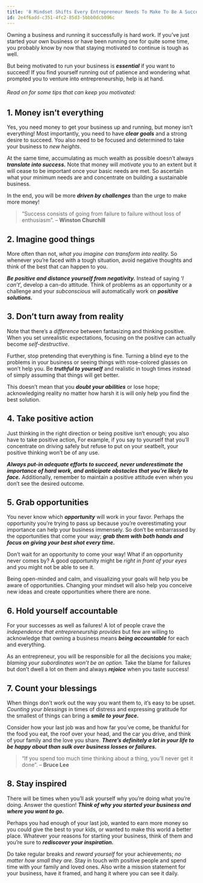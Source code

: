 ```yaml
---
title: '8 Mindset Shifts Every Entrepreneur Needs To Make To Be A Success'
id: 2e4f6add-c351-4fc2-85d3-5bbb0dcb096c
---
```

Owning a business and running it successfully is hard work. If you’ve just started your own business or have been running one for quite some time, you probably know by now that staying motivated to continue is tough as well.<span id="more-30474"></span>

But being motivated to run your business is <em><strong>essential</strong></em> if you want to succeed! If you find yourself running out of patience and wondering what prompted you to venture into entrepreneurship, help is at hand.
<h6>Read on for some tips that can keep you motivated:</h6>

<h2><b>1. Money isn’t everything</b></h2>
Yes, you need money to get your business up and running, but money isn’t everything! Most importantly, you need to have <em><strong>clear goals</strong></em> and a strong desire to succeed. You also need to be focused and determined to take your business to <em>new heights</em>.

At the same time, accumulating as much wealth as possible doesn’t always <em><strong>translate into success.</strong></em> Note that money will <em>motivate</em> you to an extent but it will cease to be important once your basic needs are met. So ascertain what your minimum needs are and concentrate on building a sustainable business.

In the end, you will be more <strong><em>driven by challenges</em></strong> than the urge to make more money!
<blockquote>“Success consists of going from failure to failure without loss of enthusiasm”. – <strong>Winston Churchill</strong></blockquote>
<h2><b>2. Imagine good things</b></h2>
More often than not, <em>what you imagine can transform into reality.</em> So whenever you’re faced with a tough situation, avoid negative thoughts and think of the best that can happen to you.

<em><strong>Be positive and distance yourself from negativity.</strong></em> Instead of saying ‘<em>I can’t</em>’, develop a can-do attitude. Think of problems as an opportunity or a challenge and your <em>subconscious</em> will automatically work on <em><strong>positive solutions.</strong></em>

<h2><b>3. Don’t turn away from reality</b></h2>
Note that there’s a <em>difference</em> between fantasizing and thinking positive. When you set unrealistic expectations, focusing on the positive can actually become <em>self-destructive</em>.

Further, stop pretending that everything is fine. Turning a blind eye to the problems in your business or seeing things with rose-colored glasses on won’t help you. Be <em><strong>truthful to yourself</strong></em> and realistic in tough times instead of simply assuming that things will get better.

This doesn’t mean that you <em><strong>doubt your abilities</strong></em> or lose hope; acknowledging reality no matter how harsh it is will only help you find the best solution.

<h2><b>4. Take positive action</b></h2>
Just thinking in the right direction or being positive isn’t enough; you also have to take positive action<a href="http://addicted2success.com/life/10-actions-you-can-take-that-will-dramatically-change-your-life/">.</a> For example, if you say to yourself that you’ll concentrate on driving safely but refuse to put on your seatbelt, your positive thinking won’t be of any use.

<em><strong>Always put-in adequate efforts to succeed, never underestimate the importance of hard work, and anticipate obstacles that you’re likely to face.</strong></em> Additionally, remember to maintain a positive attitude even when you don’t see the desired outcome.

<h2><b>5. Grab opportunities</b></h2>
You never know which <em><strong>opportunity</strong></em> will work in your favor. Perhaps the opportunity you’re trying to pass up because you’re overestimating your importance can help your business immensely. So don’t be embarrassed by the opportunities that come your way; <em><strong>grab them with both hands and focus on giving your best shot every time.</strong></em>

Don’t wait for an opportunity to come your way! What if an opportunity never comes by? A good opportunity might be <em>right in front of your eyes</em> and you might not be able to see it.

Being open-minded and calm, and visualizing your goals will help you be aware of opportunities. Changing your mindset will also help you conceive new ideas and create opportunities where there are none.

<center></center>
<h2><b>6. Hold yourself accountable</b></h2>
For your successes as well as failures! A lot of people crave the <em>independence that entrepreneurship provides</em> but few are willing to acknowledge that owning a business means <em><strong>being accountable</strong></em> for each and everything.

As an entrepreneur, you will be responsible for all the decisions you make; <em>blaming your subordinates won’t be an option.</em> Take the blame for failures but don’t dwell a lot on them and always <strong><em>rejoice</em></strong> when you taste success!

<h2><b>7. Count your blessings</b></h2>
When things don’t work out the way you want them to, it’s easy to be upset. <em>Counting your blessings</em> in times of distress and expressing gratitude for the smallest of things can bring a <em><strong>smile to your face.</strong></em>

Consider how your last job was and how far you’ve come, be thankful for the food you eat, the roof over your head, and the car you drive, and think of your family and the love you share. <em><strong>There’s definitely a lot in your life to be happy about than sulk over business losses or failures.</strong></em>
<blockquote>“If you spend too much time thinking about a thing, you’ll never get it done”. – <strong>Bruce Lee</strong></blockquote>
<h2><strong>8. Stay inspired</strong></h2>
There will be times when you’ll ask yourself why you’re doing what you’re doing. Answer the question! <em><strong>Think of why you started your business and where you want to go.</strong></em>

Perhaps you had enough of your last job, wanted to earn more money so you could give the best to your kids, or wanted to make this world a better place. Whatever your reasons for starting your business, think of them and you’re sure to <strong><em>rediscover your inspiration.</em></strong>

Do take regular breaks and <em>reward yourself</em> for your achievements; <em>no matter how small they are.</em> Stay in touch with positive people and spend time with your family and loved ones. Also write a mission statement for your business, have it framed, and hang it where you can see it daily.